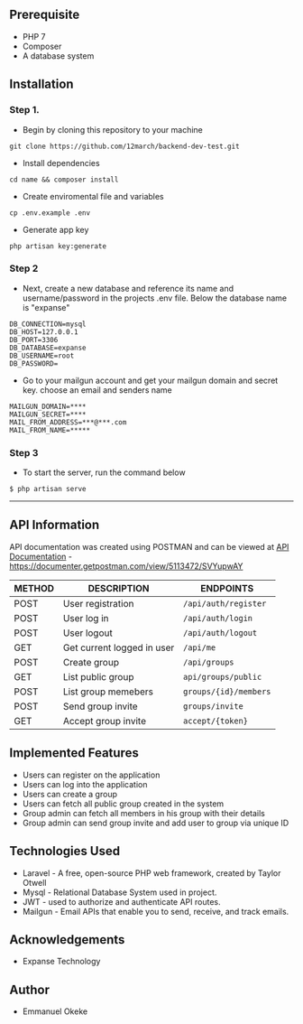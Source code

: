 ## Prerequisite
- PHP 7
- Composer
- A database system

## Installation

### Step 1.
- Begin by cloning this repository to your machine 
```
git clone https://github.com/12march/backend-dev-test.git
```

- Install dependencies
```
cd name && composer install
```

- Create enviromental file and variables
```
cp .env.example .env
```

- Generate app key
```
php artisan key:generate
```

### Step 2
- Next, create a new database and reference its name and username/password in the projects .env file. Below the database name is "expanse"
```
DB_CONNECTION=mysql
DB_HOST=127.0.0.1
DB_PORT=3306
DB_DATABASE=expanse
DB_USERNAME=root
DB_PASSWORD=
```

- Go to your mailgun account and get your mailgun domain and secret key. choose an email and senders name
```
MAILGUN_DOMAIN=****
MAILGUN_SECRET=****
MAIL_FROM_ADDRESS=***@***.com
MAIL_FROM_NAME=*****
```

### Step 3
- To start the server, run the command below
```shell
$ php artisan serve
```


---

## API Information

API documentation was created using POSTMAN and can be viewed at [API Documentation](https://documenter.getpostman.com/view/5113472/SVYupwAY) - https://documenter.getpostman.com/view/5113472/SVYupwAY

METHOD | DESCRIPTION | ENDPOINTS
-------|-------------|-----------
POST   | User registration | `/api/auth/register`
POST   | User log in | `/api/auth/login`
POST   | User logout | `/api/auth/logout`
GET    | Get current logged in user | `/api/me`
POST   | Create group | `/api/groups`
GET    | List public group | `api/groups/public`
POST   | List group memebers | `groups/{id}/members`
POST   | Send group invite | `groups/invite`
GET    | Accept group invite | `accept/{token}`

## Implemented Features
- Users can register on the application
- Users can log into the application
- Users can create a group
- Users can fetch all public group created in the system
- Group admin can fetch all members in his group with their details
- Group admin can send group invite and add user to group via unique ID


## Technologies Used
- Laravel - A free, open-source PHP web framework, created by Taylor Otwell
- Mysql - Relational Database System used in project.
- JWT - used to authorize and authenticate API routes.
- Mailgun - Email APIs that enable you to send, receive, and track emails.


## Acknowledgements

* Expanse Technology

## Author

* Emmanuel Okeke